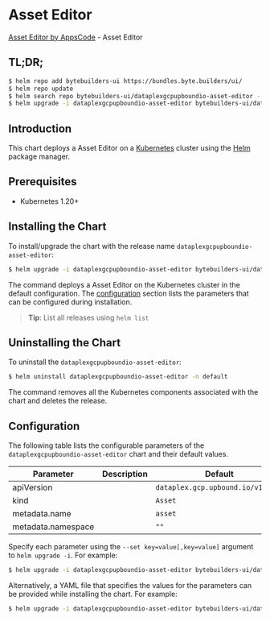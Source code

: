 # Asset Editor

[Asset Editor by AppsCode](https://byte.builders) - Asset Editor

## TL;DR;

```bash
$ helm repo add bytebuilders-ui https://bundles.byte.builders/ui/
$ helm repo update
$ helm search repo bytebuilders-ui/dataplexgcpupboundio-asset-editor --version=v0.4.18
$ helm upgrade -i dataplexgcpupboundio-asset-editor bytebuilders-ui/dataplexgcpupboundio-asset-editor -n default --create-namespace --version=v0.4.18
```

## Introduction

This chart deploys a Asset Editor on a [Kubernetes](http://kubernetes.io) cluster using the [Helm](https://helm.sh) package manager.

## Prerequisites

- Kubernetes 1.20+

## Installing the Chart

To install/upgrade the chart with the release name `dataplexgcpupboundio-asset-editor`:

```bash
$ helm upgrade -i dataplexgcpupboundio-asset-editor bytebuilders-ui/dataplexgcpupboundio-asset-editor -n default --create-namespace --version=v0.4.18
```

The command deploys a Asset Editor on the Kubernetes cluster in the default configuration. The [configuration](#configuration) section lists the parameters that can be configured during installation.

> **Tip**: List all releases using `helm list`

## Uninstalling the Chart

To uninstall the `dataplexgcpupboundio-asset-editor`:

```bash
$ helm uninstall dataplexgcpupboundio-asset-editor -n default
```

The command removes all the Kubernetes components associated with the chart and deletes the release.

## Configuration

The following table lists the configurable parameters of the `dataplexgcpupboundio-asset-editor` chart and their default values.

|     Parameter      | Description |                   Default                    |
|--------------------|-------------|----------------------------------------------|
| apiVersion         |             | <code>dataplex.gcp.upbound.io/v1beta1</code> |
| kind               |             | <code>Asset</code>                           |
| metadata.name      |             | <code>asset</code>                           |
| metadata.namespace |             | <code>""</code>                              |


Specify each parameter using the `--set key=value[,key=value]` argument to `helm upgrade -i`. For example:

```bash
$ helm upgrade -i dataplexgcpupboundio-asset-editor bytebuilders-ui/dataplexgcpupboundio-asset-editor -n default --create-namespace --version=v0.4.18 --set apiVersion=dataplex.gcp.upbound.io/v1beta1
```

Alternatively, a YAML file that specifies the values for the parameters can be provided while
installing the chart. For example:

```bash
$ helm upgrade -i dataplexgcpupboundio-asset-editor bytebuilders-ui/dataplexgcpupboundio-asset-editor -n default --create-namespace --version=v0.4.18 --values values.yaml
```
